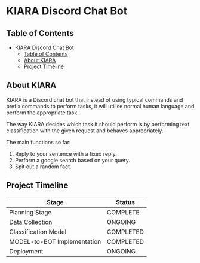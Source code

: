 # KIARA Discord Chat Bot

## Table of Contents

- [KIARA Discord Chat Bot](#kiara-discord-chat-bot)
  - [Table of Contents](#table-of-contents)
  - [About KIARA](#about-kiara)
  - [Project Timeline](#project-timeline)

## About KIARA

KIARA is a Discord chat bot that instead of using typical commands and prefix commands to perform tasks, it will utilise normal human language and perform the appropriate task.

The way KIARA decides which task it should perform is by performing text classification with the given request and behaves appropriately.

The main functions so far:

1. Reply to your sentence with a fixed reply.
2. Perform a google search based on your query.
3. Spit out a random fact.

## Project Timeline

| Stage                                                  | Status    |
| ------------------------------------------------------ | --------- |
| Planning Stage                                         | COMPLETE  |
| [Data Collection](https://forms.gle/YXHU4VttZP83t6Dk6) | ONGOING   |
| Classification Model                                   | COMPLETED |
| MODEL-to-BOT Implementation                            | COMPLETED |
| Deployment                                             | ONGOING   |
